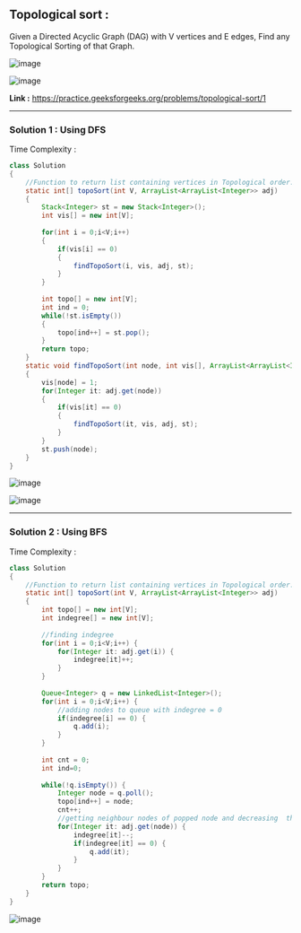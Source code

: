 ## Topological sort :
Given a Directed Acyclic Graph (DAG) with V vertices and E edges, Find any Topological Sorting of that Graph.

![image](https://user-images.githubusercontent.com/23376002/162121328-87af8297-4320-4c55-a78a-fd6291e75dd8.png)

![image](https://user-images.githubusercontent.com/23376002/162121426-784cb516-7c50-4c9d-8359-d550fa2f9a2f.png)


**Link :** https://practice.geeksforgeeks.org/problems/topological-sort/1


-----------------------------------------------------------------------------------------------------------------------------------------------


### Solution 1 : Using DFS

Time Complexity :


```java
class Solution
{
    //Function to return list containing vertices in Topological order. 
    static int[] topoSort(int V, ArrayList<ArrayList<Integer>> adj) 
    {
        Stack<Integer> st = new Stack<Integer>(); 
        int vis[] = new int[V]; 
        
        for(int i = 0;i<V;i++) 
        {
            if(vis[i] == 0) 
            {
                findTopoSort(i, vis, adj, st);
            }
        }
        
        int topo[] = new int[V];
        int ind = 0; 
        while(!st.isEmpty()) 
        {
            topo[ind++] = st.pop();
        }
        return topo; 
    }
    static void findTopoSort(int node, int vis[], ArrayList<ArrayList<Integer>> adj, Stack<Integer> st) 
    {
        vis[node] = 1; 
        for(Integer it: adj.get(node)) 
        {
            if(vis[it] == 0) 
            {
                findTopoSort(it, vis, adj, st); 
            } 
        }
        st.push(node); 
    }
}

```

![image](https://user-images.githubusercontent.com/23376002/164967808-75255467-4ea0-4607-95d6-1b5aab555f2e.png)

![image](https://user-images.githubusercontent.com/23376002/164967825-abbdfb49-ed63-44e5-a882-b1b6c243c03e.png)


-----------------------------------------------------------------------------------------------------------------------------------------------


### Solution 2 : Using BFS

Time Complexity :


```java
class Solution
{
    //Function to return list containing vertices in Topological order. 
    static int[] topoSort(int V, ArrayList<ArrayList<Integer>> adj) 
    {
        int topo[] = new int[V];
        int indegree[] = new int[V];
        
        //finding indegree
        for(int i = 0;i<V;i++) {
            for(Integer it: adj.get(i)) {
                indegree[it]++;
            }
        }
        
        Queue<Integer> q = new LinkedList<Integer>();
        for(int i = 0;i<V;i++) {
            //adding nodes to queue with indegree = 0
            if(indegree[i] == 0) {
                q.add(i);
            }
        }
        
        int cnt = 0;
        int ind=0;
        
        while(!q.isEmpty()) {
            Integer node = q.poll();
            topo[ind++] = node;
            cnt++;
            //getting neighbour nodes of popped node and decreasing  their indegree by1
            for(Integer it: adj.get(node)) {
                indegree[it]--;
                if(indegree[it] == 0) {
                    q.add(it);
                }
            }
        }
        return topo;
    }
}

```


![image](https://user-images.githubusercontent.com/23376002/164971717-1cf4fb6f-f2a1-4917-8e95-8e4475856e08.png)



